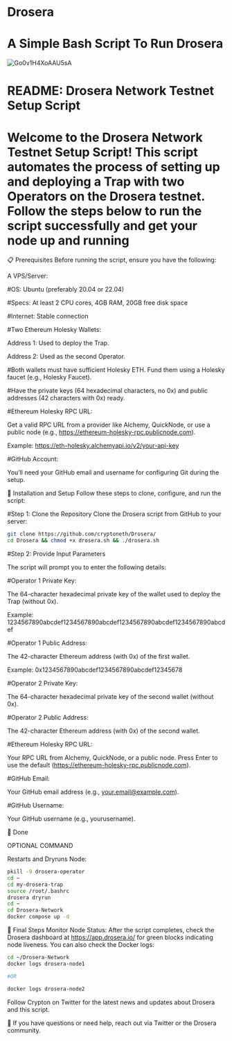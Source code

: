 # Drosera #
# A Simple Bash Script To Run Drosera #
![Go0v1H4XoAAU5sA](https://github.com/user-attachments/assets/1371df50-fe90-4f28-bdc7-28d610c6d82c)

# README: Drosera Network Testnet Setup Script #
# Welcome to the Drosera Network Testnet Setup Script! This script automates the process of setting up and deploying a Trap with two Operators on the Drosera testnet. Follow the steps below to run the script successfully and get your node up and running #

📋 Prerequisites
Before running the script, ensure you have the following:

A VPS/Server:

#OS: Ubuntu (preferably 20.04 or 22.04)

#Specs: At least 2 CPU cores, 4GB RAM, 20GB free disk space

#Internet: Stable connection

#Two Ethereum Holesky Wallets:

Address 1: Used to deploy the Trap.

Address 2: Used as the second Operator.

#Both wallets must have sufficient Holesky ETH. Fund them using a Holesky faucet (e.g., Holesky Faucet).

#Have the private keys (64 hexadecimal characters, no 0x) and public addresses (42 characters with 0x) ready.

#Ethereum Holesky RPC URL:

Get a valid RPC URL from a provider like Alchemy, QuickNode, or use a public node (e.g., https://ethereum-holesky-rpc.publicnode.com).

Example: https://eth-holesky.alchemyapi.io/v2/your-api-key

#GitHub Account:

You’ll need your GitHub email and username for configuring Git during the setup.


🚀 Installation and Setup
Follow these steps to clone, configure, and run the script:

#Step 1: Clone the Repository
Clone the Drosera script from GitHub to your server:


```bash
git clone https://github.com/cryptoneth/Drosera/
cd Drosera && chmod +x drosera.sh && ./drosera.sh
```

#Step 2: Provide Input Parameters

The script will prompt you to enter the following details:

#Operator 1 Private Key:

The 64-character hexadecimal private key of the wallet used to deploy the Trap (without 0x).

Example: 1234567890abcdef1234567890abcdef1234567890abcdef1234567890abcdef

#Operator 1 Public Address:

The 42-character Ethereum address (with 0x) of the first wallet.

Example: 0x1234567890abcdef1234567890abcdef12345678

#Operator 2 Private Key:

The 64-character hexadecimal private key of the second wallet (without 0x).

#Operator 2 Public Address:

The 42-character Ethereum address (with 0x) of the second wallet.

#Ethereum Holesky RPC URL:

Your RPC URL from Alchemy, QuickNode, or a public node. Press Enter to use the default (https://ethereum-holesky-rpc.publicnode.com).

#GitHub Email:

Your GitHub email address (e.g., your.email@example.com).

#GitHub Username:

Your GitHub username (e.g., yourusername).


🚀 Done


OPTIONAL COMMAND 

Restarts and Dryruns Node:

```bash
pkill -9 drosera-operator
cd ~
cd my-drosera-trap
source /root/.bashrc
drosera dryrun
cd ~
cd Drosera-Network
docker compose up -d
```

🏁 Final Steps
Monitor Node Status:
After the script completes, check the Drosera dashboard at https://app.drosera.io/ for green blocks indicating node liveness.
You can also check the Docker logs:

```bash
cd ~/Drosera-Network
docker logs drosera-node1

#OR

docker logs drosera-node2
```

Follow 
Crypton on Twitter for the latest news and updates about Drosera and this script.

 🚀 If you have questions or need help, reach out via Twitter or the Drosera community.
